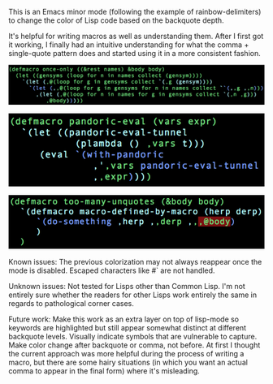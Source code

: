 This is an Emacs minor mode (following the example of rainbow-delimiters) to change the color of Lisp code based on the backquote depth.

It's helpful for writing macros as well as understanding them. After I first got it working, I finally had an intuitive understanding for what the comma + single-quote pattern does and started using it in a more consistent fashion.

![once-only](/images/once-only.png "once-only")

![pandoric-eval](/images/pandoric-eval.png "pandoric-eval")

![too-many-unquotes](/images/too-many-unquotes.png "too-many-unquotes")

Known issues:
The previous colorization may not always reappear once the mode is disabled.
Escaped characters like #\` are not handled.

Unknown issues:
Not tested for Lisps other than Common Lisp. I'm not entirely sure whether the readers for other Lisps work entirely the same in regards to pathological corner cases.

Future work:
Make this work as an extra layer on top of lisp-mode so keywords are highlighted but still appear somewhat distinct at different backquote levels.
Visually indicate symbols that are vulnerable to capture.
Make color change after backquote or comma, not before. At first I thought the current approach was more helpful during the process of writing a macro, but there are some hairy situations (in which you want an actual comma to appear in the final form) where it's misleading.
